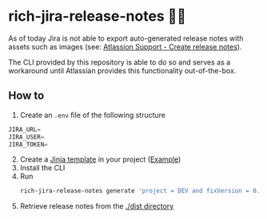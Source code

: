 # rich-jira-release-notes 📄🤖

As of today Jira is not able to export auto-generated release notes with assets such as images (see: [Atlassion Support - Create release notes](https://support.atlassian.com/jira-cloud-administration/docs/create-release-notes/#:~:text=Release%20notes%20can%20include%20rich%20text%20and%20plain%20text%20fields.%20However%2C%20media%20such%20as%20images%2C%20videos%2C%20and%20other%20files%2C%20are%20not%20yet%20supported.)).

The CLI provided by this repository is able to do so and serves as a workaround until Atlassian provides this functionality out-of-the-box.

## How to

1. Create an `.env` file of the following structure
```js
JIRA_URL=
JIRA_USER=
JIRA_TOKEN=
```
2. Create a [Jinja template](https://jinja.palletsprojects.com/en/stable/) in your project ([Example](./template.md.jinja))
3. Install the CLI
4. Run
    ```sh
    rich-jira-release-notes generate 'project = DEV and fixVersion = 0.0.0' fields="Summary, Release Notes"
    ```
5. Retrieve release notes from the [./dist directory](./dist)
